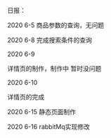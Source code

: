 日报：

2020 6-5
商品参数的查询，无问题

2020 6-8
完成搜索条件的查询

2020 6-9

详情页的制作，制作中 暂时没问题

2020 6-10

详情页的完成

2020 6-15
静态页面制作

2020 6-16
rabbitMq实现修改
